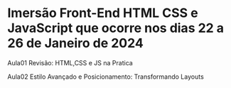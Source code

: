 # Imersão Front-End HTML CSS e JavaScript que ocorre nos dias 22 a 26 de Janeiro de 2024
<p>
  Aula01 Revisão: HTML,CSS e JS na Pratica   
</p>

<p>
  Aula02 Estilo Avançado e Posicionamento: Transformando Layouts 
</p>